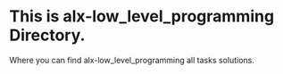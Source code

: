 # This is  alx-low_level_programming Directory.
Where you can find  alx-low_level_programming all tasks solutions.
